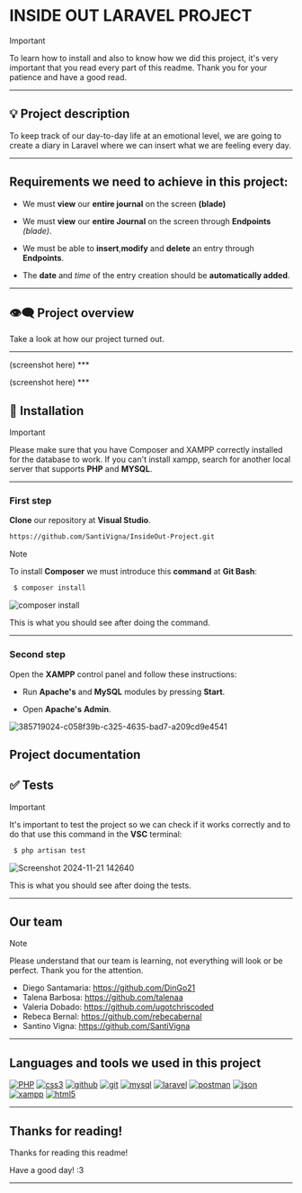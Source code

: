 
# INSIDE OUT LARAVEL PROJECT

>[!IMPORTANT]
>To learn how to install and also to know how we did this project, it's very important that you read every part of this readme. Thank you for your patience and have a good read.
***

## :bulb: Project description
To keep track of our day-to-day life at an emotional level, we are going to create a diary in Laravel where we can insert what we are feeling every day.
***

## Requirements we need to achieve in this project:

- We must **view** our **entire journal** on the screen **(blade)**

- We must **view** our **entire Journal** on the screen through **Endpoints** *(blade)*.

- We must be able to **insert**,**modify** and **delete** an entry through **Endpoints**.

- The **date** and *time* of the entry creation should be **automatically added**.
***

## :eye_speech_bubble: Project overview

Take a look at how our project turned out.
***

<p align="center"></p>
(screenshot here)
***

<p align="center"></p>
(screenshot here)
***

## :scroll: Installation

> [!IMPORTANT]
>Please make sure that you have Composer and XAMPP correctly installed for the database to work.
> If you can't install xampp, search for another local server that supports **PHP** and **MYSQL**.
***

### First step 

**Clone** our repository at **Visual Studio**.
```bash
https://github.com/SantiVigna/InsideOut-Project.git
```

> [!NOTE]
> To install **Composer** we must introduce this **command** at **Git Bash**:

```php
 $ composer install
 ```
![composer install](https://github.com/user-attachments/assets/bff20171-10ab-4bc3-8bc8-efcf91a8228f)

This is what you should see after doing the command.
***

### Second step

Open the **XAMPP** control panel and follow these instructions: 

- Run **Apache's** and **MySQL** modules by pressing **Start**.

- Open **Apache's** **Admin**.

![385719024-c058f39b-c325-4635-bad7-a209cd9e4541](https://github.com/user-attachments/assets/fb2e4e17-42a4-4122-aea8-e4a4ee393929)

## Project documentation


## :white_check_mark: Tests

> [!IMPORTANT]
> It's important to test the project so we can check if it works correctly and to do that use this command in the **VSC** terminal:

```php
 $ php artisan test
 ```
![Screenshot 2024-11-21 142640](https://github.com/user-attachments/assets/d539785d-cc12-4e20-8eaf-a79a9996ac60)

This is what you should see after doing the tests.
***

## Our team

>[!NOTE]
>Please understand that our team is learning, not everything will look or be perfect. Thank you for the attention.

- Diego Santamaria: https://github.com/DinGo21
- Talena Barbosa: https://github.com/talenaa
- Valeria Dobado: https://github.com/ugotchriscoded
- Rebeca Bernal: https://github.com/rebecabernal
- Santino Vigna: https://github.com/SantiVigna
***

## Languages and tools we used in this project

<a href='https://github.com/shivamkapasia0' target="_blank"><img alt='PHP' src='https://img.shields.io/badge/PHP-100000?style=for-the-badge&logo=PHP&logoColor=white&labelColor=896696&color=896696'/></a>
<a href='https://github.com/shivamkapasia0' target="_blank"><img alt='css3' src='https://img.shields.io/badge/css-100000?style=for-the-badge&logo=css3&logoColor=white&labelColor=079FB0&color=079FB0'/></a>
<a href='https://github.com/shivamkapasia0' target="_blank"><img alt='github' src='https://img.shields.io/badge/github-100000?style=for-the-badge&logo=github&logoColor=white&labelColor=000000&color=000000'/></a>
<a href='https://github.com/shivamkapasia0' target="_blank"><img alt='git' src='https://img.shields.io/badge/git-100000?style=for-the-badge&logo=git&logoColor=white&labelColor=FF0000&color=FF0000'/></a>
<a href='https://github.com/shivamkapasia0' target="_blank"><img alt='mysql' src='https://img.shields.io/badge/mysql-100000?style=for-the-badge&logo=mysql&logoColor=white&labelColor=1C662F&color=1C662F'/></a>
<a href='https://github.com/shivamkapasia0' target="_blank"><img alt='laravel' src='https://img.shields.io/badge/laravel-100000?style=for-the-badge&logo=laravel&logoColor=FFFFFF&labelColor=660A0A&color=660A0A'/></a>
<a href='https://github.com/shivamkapasia0' target="_blank"><img alt='postman' src='https://img.shields.io/badge/postman-100000?style=for-the-badge&logo=postman&logoColor=white&labelColor=FF8800&color=FF8800'/></a>
<a href='https://github.com/shivamkapasia0' target="_blank"><img alt='json' src='https://img.shields.io/badge/json-100000?style=for-the-badge&logo=json&logoColor=FFFFFF&labelColor=A79F9F&color=A79F9F'/></a>
<a href='https://github.com/shivamkapasia0' target="_blank"><img alt='xampp' src='https://img.shields.io/badge/xampp-100000?style=for-the-badge&logo=xampp&logoColor=FFFFFF&labelColor=FF7300&color=FF7300'/></a>
<a href='https://github.com/shivamkapasia0' target="_blank"><img alt='html5' src='https://img.shields.io/badge/html-100000?style=for-the-badge&logo=html5&logoColor=FF7300&labelColor=FFFFFF&color=FFFFFF'/></a>
***

## Thanks for reading!

Thanks for reading this readme!

Have a good day! :3
***
